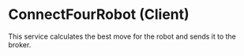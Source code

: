 # ConnectFourRobot (Client)
This service calculates the best move for the robot and sends it to the broker.